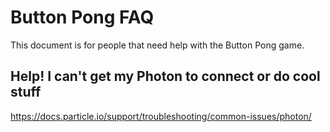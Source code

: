 # Button Pong FAQ
This document is for people that need help with the Button Pong game.

## Help! I can't get my Photon to connect or do cool stuff
https://docs.particle.io/support/troubleshooting/common-issues/photon/